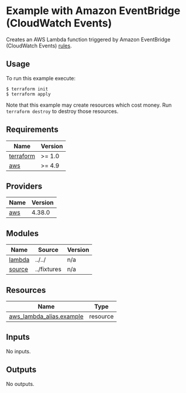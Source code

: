 # Example with Amazon EventBridge (CloudWatch Events)

Creates an AWS Lambda function triggered by Amazon EventBridge (CloudWatch Events) [rules](https://docs.aws.amazon.com/lambda/latest/dg/services-cloudwatchevents.html).

## Usage

To run this example execute:

```
$ terraform init
$ terraform apply
```

Note that this example may create resources which cost money. Run `terraform destroy` to destroy those resources.

<!-- BEGINNING OF PRE-COMMIT-TERRAFORM DOCS HOOK -->
## Requirements

| Name | Version |
|------|---------|
| <a name="requirement_terraform"></a> [terraform](#requirement\_terraform) | >= 1.0 |
| <a name="requirement_aws"></a> [aws](#requirement\_aws) | >= 4.9 |

## Providers

| Name | Version |
|------|---------|
| <a name="provider_aws"></a> [aws](#provider\_aws) | 4.38.0 |

## Modules

| Name | Source | Version |
|------|--------|---------|
| <a name="module_lambda"></a> [lambda](#module\_lambda) | ../../ | n/a |
| <a name="module_source"></a> [source](#module\_source) | ../fixtures | n/a |

## Resources

| Name | Type |
|------|------|
| [aws_lambda_alias.example](https://registry.terraform.io/providers/hashicorp/aws/latest/docs/resources/lambda_alias) | resource |

## Inputs

No inputs.

## Outputs

No outputs.
<!-- END OF PRE-COMMIT-TERRAFORM DOCS HOOK -->